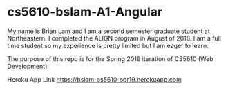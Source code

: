 # cs5610-bslam-A1-Angular

My name is Brian Lam and I am a second semester graduate student at Northeastern. I completed the ALIGN program in August of 2018. I am a full time student so my experience is pretty limited but I am eager to learn. 

The purpose of this repo is for the Spring 2019 iteration of CS5610 (Web Development).

Heroku App Link
https://bslam-cs5610-spr19.herokuapp.com
